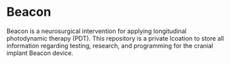 # Beacon

Beacon is a neurosurgical intervention for applying longitudinal photodynamic therapy (PDT). This repository is a private lcoation to store all information regarding testing, research, and programming for the cranial implant Beacon device.
